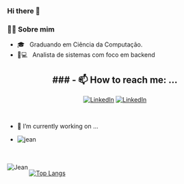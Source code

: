 ### Hi there 👋

<h3> 👨‍💻 Sobre mim</h3>

 - 🎓 &nbsp; Graduando em Ciência da Computação.
 - 👨💻 &nbsp; Analista de sistemas com foco em backend

<h2 align="center"> ### - 📫 How to reach me: ...</h2>
<p align="center">  
 <a href="https://www.linkedin.com/in/jeanluca-fernandes-969266126/"><img alt="LinkedIn" src="https://img.shields.io/badge/LinkedIn-Jeanluca%20Fernandes-blue?logo=linkedin?logo=linkedin"></a>
 <a href="https://medium.com/@jeanluca_fp"><img alt="LinkedIn" src="https://img.shields.io/badge/Medium-@jeanluca_fp-green?logo=medium"></a>
</p>

<br />

- 🔭 I’m currently working on ...
- <p align=left> <img src=https://komarev.com/ghpvc/?username=Jean1dev alt=jean /> </p>
<br />
<a href="https://sourcerer.io/jean1dev"><img src="https://img.shields.io/badge/TypeScript-228%20commits-orange.svg" alt=""></a>
<a href="https://sourcerer.io/jean1dev"><img src="https://img.shields.io/badge/JavaScript-666%20commits-orange.svg" alt=""></a>
<a href="https://sourcerer.io/jean1dev"><img src="https://img.shields.io/badge/Java-264%20commits-orange.svg" alt=""></a>
<br />


<img align="left" alt="Jean" src="https://github-readme-stats.vercel.app/api?username=Jean1dev&show_icons=true&theme=tokyonight&hide_border=true" />

[![Top Langs](https://github-readme-stats.vercel.app/api/top-langs/?username=Jean1dev&layout=compact&theme=tokyonight)](https://github.com/Jean1dev)

<!--
**Jean1dev/Jean1dev** is a ✨ _special_ ✨ repository because its `README.md` (this file) appears on your GitHub profile.

Here are some ideas to get you started:

- 🌱 I’m currently learning ...
- 👯 I’m looking to collaborate on ...
- 🤔 I’m looking for help with ...
- 💬 Ask me about ...

- 😄 Pronouns: ...
- ⚡ Fun fact: ...
-->
